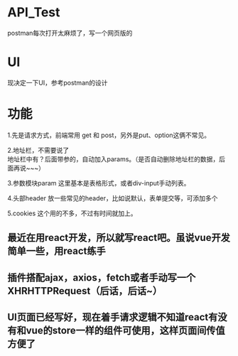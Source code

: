 # API_Test
postman每次打开太麻烦了，写一个网页版的  

# UI
现决定一下UI，参考postman的设计

# 功能
1.先是请求方式，前端常用 get 和 post，另外是put、option这俩不常见。  

2.地址栏，不需要说了  
  地址栏中有？后面带参的，自动加入params。（是否自动删除地址栏的数据，后面再说~~~）  

3.参数模块param
  这里基本是表格形式，或者div-input手动列表。  

4.头部header
  放一些常见的header，比如说默认，表单提交等，可添加多个

5.cookies
  这个用的不多，不过有时间就加上。

## 最近在用react开发，所以就写react吧。虽说vue开发简单一些，用react练手

## 插件搭配ajax，axios，fetch或者手动写一个XHRHTTPRequest（后话，后话~）

## UI页面已经写好，现在着手请求逻辑不知道react有没有和vue的store一样的组件可使用，这样页面间传值方便了

